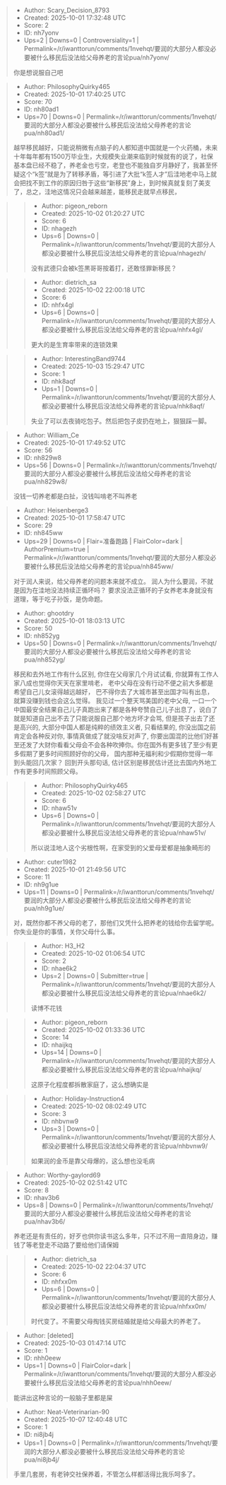 > - Author: Scary_Decision_8793
> - Created: 2025-10-01 17:32:48 UTC
> - Score: 2
> - ID: nh7yonv
> - Ups=2 | Downs=0 | Controversiality=1 | Permalink=/r/iwanttorun/comments/1nvehqt/要润的大部分人都没必要被什么移民后没法给父母养老的言论pua/nh7yonv/
>
> 你是想说服自己吧

> - Author: PhilosophyQuirky465
> - Created: 2025-10-01 17:40:25 UTC
> - Score: 70
> - ID: nh80ad1
> - Ups=70 | Downs=0 | Permalink=/r/iwanttorun/comments/1nvehqt/要润的大部分人都没必要被什么移民后没法给父母养老的言论pua/nh80ad1/
>
> 越早移民越好，只能说稍微有点脑子的人都知道中国就是一个火药桶，未来十年每年都有1500万毕业生，大规模失业潮来临到时候就有的说了，社保基本盘已经不稳了，养老金也亏空，老登也不能独自岁月静好了，我甚至怀疑这个“k签”就是为了转移矛盾，等引进了大批“k签人才”后洼地老中马上就会把找不到工作的原因归咎于这些“新移民”身上，到时候真就复刻了美支了，总之，洼地这情况只会越来越差，能移民走就早点移民，

>> - Author: pigeon_reborn
>> - Created: 2025-10-02 01:20:27 UTC
>> - Score: 6
>> - ID: nhagezh
>> - Ups=6 | Downs=0 | Permalink=/r/iwanttorun/comments/1nvehqt/要润的大部分人都没必要被什么移民后没法给父母养老的言论pua/nhagezh/
>>
>> 没有武德只会被k签黒哥哥按着打，还敢怪罪新移民？

>> - Author: dietrich_sa
>> - Created: 2025-10-02 22:00:18 UTC
>> - Score: 6
>> - ID: nhfx4gl
>> - Ups=6 | Downs=0 | Permalink=/r/iwanttorun/comments/1nvehqt/要润的大部分人都没必要被什么移民后没法给父母养老的言论pua/nhfx4gl/
>>
>> 更大的是生育率带来的连锁效果

>> - Author: InterestingBand9744
>> - Created: 2025-10-03 15:29:47 UTC
>> - Score: 1
>> - ID: nhk8aqf
>> - Ups=1 | Downs=0 | Permalink=/r/iwanttorun/comments/1nvehqt/要润的大部分人都没必要被什么移民后没法给父母养老的言论pua/nhk8aqf/
>>
>> 失业了可以去夜骑吃包子。然后把包子皮扔在地上，狠狠踩一脚。

> - Author: William_Ce
> - Created: 2025-10-01 17:49:52 UTC
> - Score: 56
> - ID: nh829w8
> - Ups=56 | Downs=0 | Permalink=/r/iwanttorun/comments/1nvehqt/要润的大部分人都没必要被什么移民后没法给父母养老的言论pua/nh829w8/
>
> 没钱一切养老都是白扯，没钱叫啃老不叫养老

> - Author: Heisenberge3
> - Created: 2025-10-01 17:58:47 UTC
> - Score: 29
> - ID: nh845ww
> - Ups=29 | Downs=0 | Flair=准备跑路 | FlairColor=dark | AuthorPremium=true | Permalink=/r/iwanttorun/comments/1nvehqt/要润的大部分人都没必要被什么移民后没法给父母养老的言论pua/nh845ww/
>
> 对于润人来说，给父母养老的问题本来就不成立。 润人为什么要润，不就是因为在洼地没法持续正循环吗？ 要求没法正循环的子女养老本身就没有道理，等于吃子孙饭，是伪命题。

> - Author: ghootdry
> - Created: 2025-10-01 18:03:13 UTC
> - Score: 50
> - ID: nh852yg
> - Ups=50 | Downs=0 | Permalink=/r/iwanttorun/comments/1nvehqt/要润的大部分人都没必要被什么移民后没法给父母养老的言论pua/nh852yg/
>
> 移民和去外地工作有什么区别, 你住在父母家几个月试试看,  你就算有工作人家八成也觉得你天天在家里啃老， 老中父母在没有行动不便之前大多都是希望自己儿女滚得越远越好， 巴不得你去了大城市甚至出国才叫有出息，就算没赚到钱也会这么觉得。 我见过一个整天骂美国的老中父母, 一口一个中国最安全结果自己儿子真跑出来了都是各种夸赞自己儿子出息了，说白了就是知道自己出不去了只能说服自己那个地方坏才会骂,  但是孩子出去了还是高兴的, 大部分中国人都是纯粹的绩效主义者,  只看结果的,  你没出国之前肯定会各种反对你, 事情真做成了就没啥反对声了, 你要出国混的比他们好甚至还发了大财你看看父母会不会各种吹捧你。你在国外有更多钱了至少有更多假期了更多时间照顾好你的父母，  国内那种无福利和少假期你觉得一年到头能回几次家？   回到开头那句话, 估计区别是移民估计还比去国内外地工作有更多时间照顾父母。

>> - Author: PhilosophyQuirky465
>> - Created: 2025-10-02 02:58:27 UTC
>> - Score: 6
>> - ID: nhaw51v
>> - Ups=6 | Downs=0 | Permalink=/r/iwanttorun/comments/1nvehqt/要润的大部分人都没必要被什么移民后没法给父母养老的言论pua/nhaw51v/
>>
>> 所以说洼地人这个劣根性啊，在家受到的父爱母爱都是抽象畸形的

> - Author: cuter1982
> - Created: 2025-10-01 21:49:56 UTC
> - Score: 11
> - ID: nh9g1ue
> - Ups=11 | Downs=0 | Permalink=/r/iwanttorun/comments/1nvehqt/要润的大部分人都没必要被什么移民后没法给父母养老的言论pua/nh9g1ue/
>
> 对，既然你都不养父母的老了，那他们又凭什么把养老的钱给你去留学呢。你失业是你的事情，关你父母什么事。

>> - Author: H3_H2
>> - Created: 2025-10-02 01:06:54 UTC
>> - Score: 2
>> - ID: nhae6k2
>> - Ups=2 | Downs=0 | Submitter=true | Permalink=/r/iwanttorun/comments/1nvehqt/要润的大部分人都没必要被什么移民后没法给父母养老的言论pua/nhae6k2/
>>
>> 读博不花钱

>> - Author: pigeon_reborn
>> - Created: 2025-10-02 01:33:36 UTC
>> - Score: 14
>> - ID: nhaijkq
>> - Ups=14 | Downs=0 | Permalink=/r/iwanttorun/comments/1nvehqt/要润的大部分人都没必要被什么移民后没法给父母养老的言论pua/nhaijkq/
>>
>> 这原子化程度都拆散家庭了，这么想确实是

>> - Author: Holiday-Instruction4
>> - Created: 2025-10-02 08:02:49 UTC
>> - Score: 3
>> - ID: nhbvnw9
>> - Ups=3 | Downs=0 | Permalink=/r/iwanttorun/comments/1nvehqt/要润的大部分人都没必要被什么移民后没法给父母养老的言论pua/nhbvnw9/
>>
>> 如果润的金币是靠父母爆的，这么想也没毛病

> - Author: Worthy-gaylord69
> - Created: 2025-10-02 02:51:42 UTC
> - Score: 8
> - ID: nhav3b6
> - Ups=8 | Downs=0 | Permalink=/r/iwanttorun/comments/1nvehqt/要润的大部分人都没必要被什么移民后没法给父母养老的言论pua/nhav3b6/
>
> 养老还是有责任的，好歹也供你读书这么多年，只不过不用一直陪身边，赚钱了等老登走不动路了要给他们请保姆

>> - Author: dietrich_sa
>> - Created: 2025-10-02 22:04:37 UTC
>> - Score: 6
>> - ID: nhfxx0m
>> - Ups=6 | Downs=0 | Permalink=/r/iwanttorun/comments/1nvehqt/要润的大部分人都没必要被什么移民后没法给父母养老的言论pua/nhfxx0m/
>>
>> 时代变了。不需要父母掏钱买房结婚就是给父母最大的养老了。

> - Author: [deleted]
> - Created: 2025-10-03 01:47:14 UTC
> - Score: 1
> - ID: nhh0eew
> - Ups=1 | Downs=0 | FlairColor=dark | Permalink=/r/iwanttorun/comments/1nvehqt/要润的大部分人都没必要被什么移民后没法给父母养老的言论pua/nhh0eew/
>
> 能讲出这种言论的一般脑子里都是屎

> - Author: Neat-Veterinarian-90
> - Created: 2025-10-07 12:40:48 UTC
> - Score: 1
> - ID: ni8jb4j
> - Ups=1 | Downs=0 | Permalink=/r/iwanttorun/comments/1nvehqt/要润的大部分人都没必要被什么移民后没法给父母养老的言论pua/ni8jb4j/
>
> 手里几套房，有老钟交社保养着，不管怎么样都活得比我乐呵多了。
